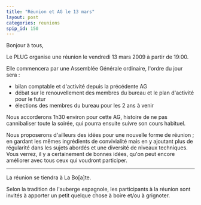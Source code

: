 ```yaml
---
title: "Réunion et AG le 13 mars"
layout: post
categories: reunions
spip_id: 150
---
```

Bonjour à tous,

Le PLUG organise une réunion le vendredi 13 mars 2009 à partir de 19:00.

Elle commencera par une Assemblée Générale ordinaire, l'ordre du jour sera :
- bilan comptable et d'activité depuis la précédente AG
- débat sur le renouvellement des membres du bureau et le plan
d'activité pour le futur
- élections des membres du bureau pour les 2 ans à venir

Nous accorderons 1h30 environ pour cette AG, histoire de ne pas
cannibaliser toute la soirée, qui pourra ensuite suivre son cours
habituel.

Nous proposerons d'ailleurs des idées pour une nouvelle forme de réunion ; en gardant les mêmes ingrédients de convivialité mais en y ajoutant plus de régularité dans les sujets abordés et une diversité de niveaux techniques. Vous verrez, il y a certainement de bonnes idées, qu'on peut encore améliorer avec tous ceux qui voudront participer.

----
La réunion se tiendra à La Bo\[a\]te.

Selon la tradition de l'auberge espagnole, les participants à la réunion sont invités à apporter un petit quelque chose à boire et/ou à grignoter.